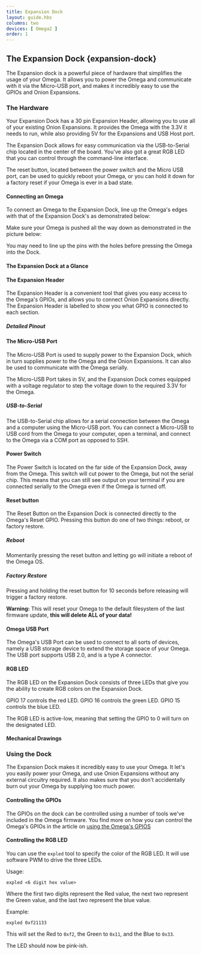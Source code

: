 ```yaml
---
title: Expansion Dock
layout: guide.hbs
columns: two
devices: [ Omega2 ]
order: 1
---
```



## The Expansion Dock {expansion-dock}

<!-- [//]: # (Brief overview on the expansion dock and what it's used for (usb connection, power omega, attach expansions).) -->

The Expansion dock is a powerful piece of hardware that simplifies the usage of your Omega. It allows you to power the Omega and communicate with it via the Micro-USB port, and makes it incredibly easy to use the GPIOs and Onion Expansions.


### The Hardware

<!-- [//]: # (small overview of the things the headings below cover) -->

Your Expansion Dock has a 30 pin Expansion Header, allowing you to use all of your existing Onion Expansions. It provides the Omega with the 3.3V it needs to run, while also providing 5V for the Expansions and USB Host port.

The Expansion Dock allows for easy communication via the USB-to-Serial chip located in the center of the board. You've also got a great RGB LED that you can control through the command-line interface.

The reset button, located between the power switch and the Micro USB port, can be used to quickly reboot your Omega, or you can hold it down for a factory reset if your Omega is ever in a bad state.

#### Connecting an Omega

<!-- [//]: # (picture guide on how to properly plug in an Omega) -->
To connect an Omega to the Expansion Dock, line up the Omega's edges with that of the Expansion Dock's as demonstrated below:

<!-- Insert "expansion-dock-line-up" here -->

Make sure your Omega is pushed all the way down as demonstrated in the picture below:

<!-- Insert "expansion-dock-plugged-in" here -->


You may need to line up the pins with the holes before pressing the Omega into the Dock.

#### The Expansion Dock at a Glance

<!-- [//]: # (illustration with all of the key parts labelled - see https://wiki.onion.io/Tutorials/Expansions/Using-the-Power-Dock#the-hardware_the-power-dock-at-a-glance for an example) -->

#### The Expansion Header

<!-- [//]: # (breakout of the Omega's GPIOs, can be connected to other circuits directly, or can use Omega expansions) -->

The Expansion Header is a convenient tool that gives you easy access to the Omega's GPIOs, and allows you to connect Onion Expansions directly. The Expansion Header is labelled to show you what GPIO is connected to each section.


##### Detailed Pinout

<!-- [//]: # (A detailed pinout diagram of the Expansion Header, showing which pins are multiplexed - see Lazar for an example) -->

#### The Micro-USB Port

<!-- [//]: # (explain that it provides power to the omega, mention that the Omega is powered by 3.3V and that the Dock has a regulator to take the 5V from the microUSB and step it down to 3.3V) -->

The Micro-USB Port is used to supply power to the Expansion Dock, which in turn supplies power to the Omega and the Onion Expansions. It can also be used to communicate with the Omega serially.

The Micro-USB Port takes in 5V, and the Expansion Dock comes equipped with a voltage regulator to step the voltage down to the required 3.3V for the Omega.


##### USB-to-Serial

<!-- [//]: # (explanation that there is a usb to serial chip on-board that allows for a serial connection between the Omega and a computer) -->
<!-- [//]: # (LATER: add link to the connecting to the omega with serial article) -->

The USB-to-Serial chip allows for a serial connection between the Omega and a computer using the Micro-USB port. You can connect a Micro-USB to USB cord from the Omega to your computer, open a terminal, and connect to the Omega via a COM port as opposed to SSH.

<!-- To learn more about the various ways you can connect to the Omega you can read our [guide to connecting to the Omega](#connecting-to-the-omega) -->

#### Power Switch

<!-- [//]: # (inform them of what the power switch will do: cut power to the Omega but keep the USB to serial chip running) -->
<!-- [//]: # (have illustrations showing the ON and OFF positions) -->

The Power Switch is located on the far side of the Expansion Dock, away from the Omega. This switch will cut power to the Omega, but not the serial chip. This means that you can still see output on your terminal if you are connected serially to the Omega even if the Omega is turned off.

#### Reset button

<!-- [//]: # (reset button is connected directly to the Omega's reset GPIO, can be used to just trigger a reboot or even a full factory restore) -->

The Reset Button on the Expansion Dock is connected directly to the Omega's Reset GPIO. Pressing this button do one of two things: reboot, or factory restore.


##### Reboot

Momentarily pressing the reset button and letting go will initiate a reboot of the Omega OS.

##### Factory Restore

Pressing and holding the reset button for 10 seconds before releasing will trigger a factory restore.

**Warning:** This will reset your Omega to the default filesystem of the last firmware update, **this will delete ALL of your data!**

#### Omega USB Port

<!-- [//]: # (USB port connected to the Omega - interface USB devices with the Omega, mention that it's a type A connector) -->

The Omega's USB Port can be used to connect to all sorts of devices, namely a USB storage device to extend the storage space of your Omega. The USB port supports USB 2.0, and is a type A connector.

#### RGB LED

<!-- [//]: # (explanation of the RGB LEDs, description of which Omega GPIOs control which colour, mention that the LED is active-low) -->
The RGB LED on the Expansion Dock consists of three LEDs that give you the ability to create RGB colors on the Expansion Dock.

GPIO 17 controls the red LED.
GPIO 16 controls the green LED.
GPIO 15 controls the blue LED.

The RGB LED is active-low, meaning that setting the GPIO to 0 will turn on the designated LED.


#### Mechanical Drawings

<!-- [//]: # (insert gabe's dope mechanical drawings) -->


### Using the Dock

<!-- [//]: # (little overview of the special features of this dock) -->

The Expansion Dock makes it incredibly easy to use your Omega. It let's you easily power your Omega, and use Onion Expansions without any external circuitry required. It also makes sure that you don't accidentally burn out your Omega by supplying too much power.

#### Controlling the GPIOs

<!-- [//]: # (mention how the GPIOs can be controlled and provide link to the gpio article) -->
The GPIOs on the dock can be controlled using a number of tools we've included in the Omega firmware. You find more on how you can control the Omega's GPIOs in the article on [using the Omega's GPIOS](#using-gpios)

#### Controlling the RGB LED

<!-- [//]: # (copy the existing RGB LED article) -->

You can use the `expled` tool to specify the color of the RGB LED. It will use software PWM to drive the three LEDs.

Usage:

```
expled <6 digit hex value>
```

Where the first two digits represent the Red value, the next two represent the Green value, and the last two represent the blue value.

Example:

```
expled 0xf21133
```

This will set the Red to `0xf2`, the Green to `0x11`, and the Blue to `0x33`.

The LED should now be pink-ish.
